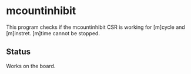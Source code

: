 
# mcountinhibit

This program checks if the mcountinhibit CSR is working
for [m]cycle and [m]instret. [m]time cannot be stopped.

## Status

Works on the board.

